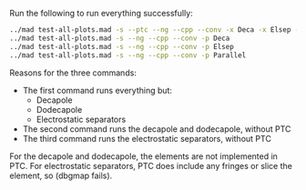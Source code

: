 Run the following to run everything successfully:
```bash
../mad test-all-plots.mad -s --ptc --ng --cpp --conv -x Deca -x Elsep -x Parallel
../mad test-all-plots.mad -s --ng --cpp --conv -p Deca
../mad test-all-plots.mad -s --ng --cpp --conv -p Elsep
../mad test-all-plots.mad -s --ng --cpp --conv -p Parallel
```

Reasons for the three commands:
- The first command runs everything but:
    - Decapole
    - Dodecapole
    - Electrostatic separators
- The second command runs the decapole and dodecapole, without PTC
- The third command runs the electrostatic separators, without PTC 

For the decapole and dodecapole, the elements are not implemented in PTC.
For electrostatic separators, PTC does include any fringes or slice the element, so (dbgmap fails).

